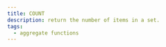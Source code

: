 ```yaml
---
title: COUNT
description: return the number of items in a set.
tags:
  - aggregate functions
---
```



